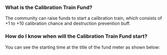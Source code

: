 ### What is the Calibration Train Fund?

The community can raise funds to start a calibration train, which consists of +1 to +10 calibration chance and destruction prevention buff.

### How do I know when will the Calibration Train Fund start?

You can see the starting time at the title of the fund meter as shown below:
